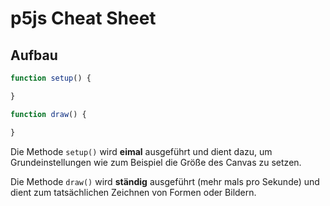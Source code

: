 # p5js Cheat Sheet

## Aufbau

```javascript
function setup() {

}

function draw() {

}
```

Die Methode `setup()` wird **eimal** ausgeführt und dient dazu, um Grundeinstellungen wie zum Beispiel die Größe des Canvas zu setzen.

Die Methode `draw()` wird **ständig** ausgeführt (mehr mals pro Sekunde) und dient zum tatsächlichen Zeichnen von Formen oder Bildern. 
